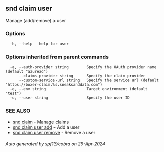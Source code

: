 ## snd claim user

Manage (add/remove) a user

### Options

```
  -h, --help   help for user
```

### Options inherited from parent commands

```
  -a, --auth-provider string        Specify the OAuth provider name (default "azuread")
      --claims-provider string      Specify the claim provider
      --custom-service-url string   Specify the service url (default "https://boxer-claim.%s.sneaksanddata.com")
  -e, --env string                  Target environment (default "test")
  -u, --user string                 Specify the user ID
```

### SEE ALSO

* [snd claim](snd_claim.md)	 - Manage claims
* [snd claim user add](snd_claim_user_add.md)	 - Add a user
* [snd claim user remove](snd_claim_user_remove.md)	 - Remove a user

###### Auto generated by spf13/cobra on 29-Apr-2024
